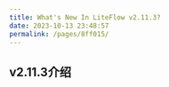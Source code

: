 ```yaml
---
title: What's New In LiteFlow v2.11.3?
date: 2023-10-13 23:48:57
permalink: /pages/8ff015/
---
```


## v2.11.3介绍


